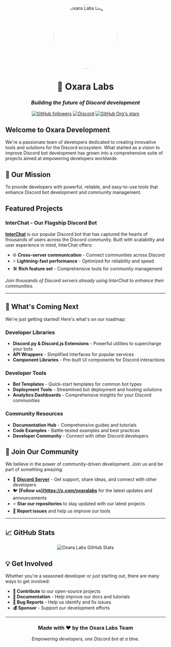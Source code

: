 <div align="center">
  <img src="https://avatars.githubusercontent.com/u/111525497?s=400&u=951889ca80de8c9c9452fc676a88ade461de2d5f&v=4" alt="Oxara Labs Logo" width="200" height="200" style="border-radius: 50%;">
  
  # 🚀 Oxara Labs
  
  ### *Building the future of Discord development*
  
  [![GitHub followers](https://img.shields.io/github/followers/oxaralabs?style=social)](https://github.com/oxaralabs)
  [![Discord](https://img.shields.io/badge/Discord-Community-7289da?style=flat-square&logo=discord&logoColor=white)](https://discord.gg/interchat)
  [![GitHub Org's stars](https://img.shields.io/github/stars/oxaralabs?style=social)](https://github.com/oxaralabs)
</div>

## Welcome to Oxara Development

We're a passionate team of developers dedicated to creating innovative tools and solutions for the Discord ecosystem. What started as a vision to improve Discord bot development has grown into a comprehensive suite of projects aimed at empowering developers worldwide.

## 🎯 Our Mission

To provide developers with powerful, reliable, and easy-to-use tools that enhance Discord bot development and community management.

## Featured Projects

### InterChat - Our Flagship Discord Bot

**[InterChat](https://interchat.dev/)** is our popular Discord bot that has captured the hearts of thousands of users across the Discord community. Built with scalability and user experience in mind, InterChat offers:

- 🌐 **Cross-server communication** - Connect communities across Discord
- ⚡ **Lightning-fast performance** - Optimized for reliability and speed  
- 🛠️ **Rich feature set** - Comprehensive tools for community management

*Join thousands of Discord servers already using InterChat to enhance their communities.*

---

## 🔮 What's Coming Next

We're just getting started! Here's what's on our roadmap:

### Developer Libraries
- **Discord.py & Discord.js Extensions** - Powerful utilities to supercharge your bots
- **API Wrappers** - Simplified interfaces for popular services
- **Component Libraries** - Pre-built UI components for Discord interactions

### Developer Tools
- **Bot Templates** - Quick-start templates for common bot types
- **Deployment Tools** - Streamlined bot deployment and hosting solutions
- **Analytics Dashboards** - Comprehensive insights for your Discord communities

### Community Resources
- **Documentation Hub** - Comprehensive guides and tutorials
- **Code Examples** - Battle-tested examples and best practices
- **Developer Community** - Connect with other Discord developers

## 🤝 Join Our Community

We believe in the power of community-driven development. Join us and be part of something amazing:

- 💬 **[Discord Server](https://interchat.dev/support)** - Get support, share ideas, and connect with other developers
- 🐦 **[Follow us](https://x.com/oxaralabs** for the latest updates and announcements
- ⭐ **Star our repositories** to stay updated with our latest projects
- 🐛 **Report issues** and help us improve our tools

---

## 📈 GitHub Stats

<div align="center">
  <img src="https://github-readme-stats.vercel.app/api?username=oxaralabs&show_icons=true&theme=radical&hide_border=true" alt="Oxara Labs GitHub Stats" />
</div>

## 💡 Get Involved

Whether you're a seasoned developer or just starting out, there are many ways to get involved:

- **🔧 Contribute** to our open-source projects
- **📝 Documentation** - Help improve our docs and tutorials
- **🐞 Bug Reports** - Help us identify and fix issues
- **💰 Sponsor** - Support our development efforts

---

<div align="center">
  <h3> Made with ❤️ by the Oxara Labs Team</h3>
  
  *Empowering developers, one Discord bot at a time.*
</div>
